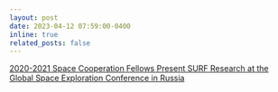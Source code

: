 ```yaml
---
layout: post
date: 2023-04-12 07:59:00-0400
inline: true
related_posts: false
---
```


[2020-2021 Space Cooperation Fellows Present SURF Research at the Global Space Exploration Conference in Russia](https://usrussia.stanford.edu/surf-news/2020-2021-space-cooperation-fellows-present-surf-research-at-the-global-space-exploration-conference-in-russianbsp)
